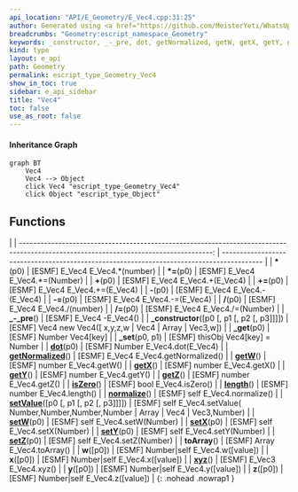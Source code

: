 ```yaml
---
api_location: "API/E_Geometry/E_Vec4.cpp:31:25"
author: Generated using <a href="https://github.com/MeisterYeti/WhatsUpDoc">WhatsUpDoc</a>
breadcrumbs: "Geometry:escript_namespace_Geometry"
keywords: _constructor, _-_pre, dot, getNormalized, getW, getX, getY, getZ, isZero, length, normalize, setValue, setW, setX, setY, setZ, toArray, w, xyz, x, y, z, _get, _set
kind: type
layout: e_api
path: Geometry
permalink: escript_type_Geometry_Vec4
show_in_toc: true
sidebar: e_api_sidebar
title: "Vec4"
toc: false
use_as_root: false
---
```


#### Inheritance Graph

```mermaid
graph BT
	Vec4
	Vec4 --> Object
	click Vec4 "escript_type_Geometry_Vec4"
	click Object "escript_type_Object"
```

## Functions

|
| ------------------------------------------------------------------------------------------------------------------------------------: | ----------------------------------------------------------------------------------------- | 
| **\***(p0)                                                                                                                            | [ESMF] E_Vec4 E_Vec4.\*(number)                                                           | 
| **\*=**(p0)                                                                                                                           | [ESMF] E_Vec4 E_Vec4.\*=(Number)                                                          | 
| **+**(p0)                                                                                                                             | [ESMF] E_Vec4 E_Vec4.+(E_Vec4)                                                            | 
| **+=**(p0)                                                                                                                            | [ESMF] E_Vec4 E_Vec4.+=(E_Vec4)                                                           | 
| **-**(p0)                                                                                                                             | [ESMF] E_Vec4 E_Vec4.-(E_Vec4)                                                            | 
| **-=**(p0)                                                                                                                            | [ESMF] E_Vec4 E_Vec4.-=(E_Vec4)                                                           | 
| **/**(p0)                                                                                                                             | [ESMF] E_Vec4 E_Vec4./(number)                                                            | 
| **/=**(p0)                                                                                                                            | [ESMF] E_Vec4 E_Vec4./=(Number)                                                           | 
| **_-_pre**()                                                                                                                          | [ESMF] E_Vec4 -E_Vec4()                                                                   | 
| **_constructor**([p0 [, p1 [, p2 [, p3]]]])                                                                                           | [ESMF] Vec4 new Vec4([ x,y,z,w \| Vec4 \| Array \| Vec3,w])                               | 
| **_get**(p0)                                                                                                                          | [ESMF] Number Vec4[key]                                                                   | 
| **_set**(p0, p1)                                                                                                                      | [ESMF] thisObj Vec4[key] = Number                                                         | 
| **[dot](classGeometry_1_1%5F%5FVec4#classGeometry_1_1%5F%5FVec4_1a9794e95bb6207bc387951da87ca60a1c)**(p0)                             | [ESMF] Number E_Vec4.dot(E_Vec4)                                                          | 
| **[getNormalized](classGeometry_1_1%5F%5FVec4#classGeometry_1_1%5F%5FVec4_1a5785f3821a45c4857930089658a9b875)**()                     | [ESMF] E_Vec4 E_Vec4.getNormalized()                                                      | 
| **[getW](classGeometry_1_1%5F%5FVec4#classGeometry_1_1%5F%5FVec4_1a4179607da2bff46bd4b63ee0e257efa8)**()                              | [ESMF] number E_Vec4.getW()                                                               | 
| **[getX](classGeometry_1_1%5F%5FVec4#classGeometry_1_1%5F%5FVec4_1af6f4332b328f65332af6ceb8f8ac0441)**()                              | [ESMF] number E_Vec4.getX()                                                               | 
| **[getY](classGeometry_1_1%5F%5FVec4#classGeometry_1_1%5F%5FVec4_1ac93afd64058fc60be03ed6ca106ae053)**()                              | [ESMF] number E_Vec4.getY()                                                               | 
| **[getZ](classGeometry_1_1%5F%5FVec4#classGeometry_1_1%5F%5FVec4_1aac5f7841f145b0578b40b5221ba4c265)**()                              | [ESMF] number E_Vec4.getZ()                                                               | 
| **[isZero](classGeometry_1_1%5F%5FVec4#classGeometry_1_1%5F%5FVec4_1ad226ee0bd93a299d6ecf31e35bce1978)**()                            | [ESMF] bool E_Vec4.isZero()                                                               | 
| **[length](classGeometry_1_1%5F%5FVec4#classGeometry_1_1%5F%5FVec4_1a50cc6aa4682c1af84a11bd1555f9aeb2)**()                            | [ESMF] number E_Vec4.length()                                                             | 
| **[normalize](classGeometry_1_1%5F%5FVec4#classGeometry_1_1%5F%5FVec4_1a87a13f0d3dd082c4061d077c5bee64aa)**()                         | [ESMF] self E_Vec4.normalize()                                                            | 
| **[setValue](classGeometry_1_1%5F%5FVec4#classGeometry_1_1%5F%5FVec4_1a724968c7a7362f594a12b2e4d2a3ceab)**([p0 [, p1 [, p2 [, p3]]]]) | [ESMF] self E_Vec4.setValue( Number,Number,Number,Number \| Array \| Vec4 \| Vec3,Number) | 
| **[setW](classGeometry_1_1%5F%5FVec4#classGeometry_1_1%5F%5FVec4_1a645680ff44e3abbe7ced48eb4b4e1215)**(p0)                            | [ESMF] self E_Vec4.setW(Number)                                                           | 
| **[setX](classGeometry_1_1%5F%5FVec4#classGeometry_1_1%5F%5FVec4_1ac8122761a04d7fbd1d72a255daf802ff)**(p0)                            | [ESMF] self E_Vec4.setX(Number)                                                           | 
| **[setY](classGeometry_1_1%5F%5FVec4#classGeometry_1_1%5F%5FVec4_1a1746433592d546029f0ad2e96807eca6)**(p0)                            | [ESMF] self E_Vec4.setY(Number)                                                           | 
| **[setZ](classGeometry_1_1%5F%5FVec4#classGeometry_1_1%5F%5FVec4_1abe4efbc58cca150aff6088882c8a5327)**(p0)                            | [ESMF] self E_Vec4.setZ(Number)                                                           | 
| **toArray**()                                                                                                                         | [ESMF] Array E_Vec4.toArray()                                                             | 
| **w**([p0])                                                                                                                           | [ESMF] Number\|self E_Vec4.w([value])                                                     | 
| **x**([p0])                                                                                                                           | [ESMF] Number\|self E_Vec4.x([value])                                                     | 
| **[xyz](classGeometry_1_1%5F%5FVec4#classGeometry_1_1%5F%5FVec4_1ae14dd2c4654530e5e8f2328257e9e13d)**()                               | [ESMF] E_Vec3 E_Vec4.xyz()                                                                | 
| **y**([p0])                                                                                                                           | [ESMF] Number\|self E_Vec4.y([value])                                                     | 
| **z**([p0])                                                                                                                           | [ESMF] Number\|self E_Vec4.z([value])                                                     | 
{: .nohead .nowrap1 }


